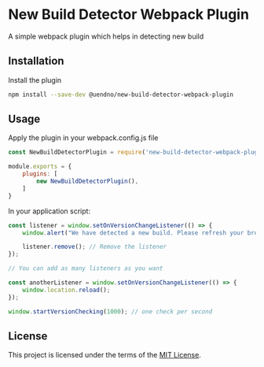# New Build Detector Webpack Plugin
A simple webpack plugin which helps in detecting new build

## Installation

Install the plugin 

```sh
npm install --save-dev @uendno/new-build-detector-webpack-plugin
```

## Usage

Apply the plugin in your webpack.config.js file
```js
const NewBuildDetectorPlugin = require('new-build-detector-webpack-plugin');

module.exports = {
    plugins: [
        new NewBuildDetectorPlugin(),
    ]
}
```

In your application script:

```js
const listener = window.setOnVersionChangeListener(() => {
    window.alert("We have detected a new build. Please refresh your browser.");

    listener.remove(); // Remove the listener
});

// You can add as many listeners as you want

const anotherListener = window.setOnVersionChangeListener(() => {
    window.location.reload();
});

window.startVersionChecking(1000); // one check per second
```


## License

This project is licensed under the terms of the [MIT License](/LICENSE).